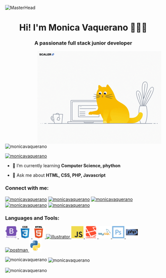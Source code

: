 ![MasterHead](helloworld!.png)
<h1 align="center">Hi! I'm Monica Vaquerano 👋👩‍💻</h1>
<h3 align="center">A passionate full stack junior developer</h3>

<img align="right" alt="Coding" width="400" src="catcode.gif">

<p align="left"> <img src="https://komarev.com/ghpvc/?username=monicavaquerano&label=Profile%20views&color=0e75b6&style=flat" alt="monicavaquerano" /> </p>

<p align="left"> <a href="https://twitter.com/monicavaquerano" target="blank"><img src="https://img.shields.io/twitter/follow/monicavaquerano?logo=twitter&style=for-the-badge" alt="monicavaquerano" /></a> </p>

- 🌱 I’m currently learning **Computer Science, phython**

- 💬 Ask me about **HTML, CSS, PHP, Javascript**

<h3 align="left">Connect with me:</h3>
<p align="left">
<a href="https://codepen.io/monicavaquerano" target="blank"><img align="center" src="https://raw.githubusercontent.com/rahuldkjain/github-profile-readme-generator/master/src/images/icons/Social/codepen.svg" alt="monicavaquerano" height="30" width="40" /></a>
<a href="https://twitter.com/monicavaquerano" target="blank"><img align="center" src="https://raw.githubusercontent.com/rahuldkjain/github-profile-readme-generator/master/src/images/icons/Social/twitter.svg" alt="monicavaquerano" height="30" width="40" /></a>
<a href="https://linkedin.com/in/monicavaquerano" target="blank"><img align="center" src="https://raw.githubusercontent.com/rahuldkjain/github-profile-readme-generator/master/src/images/icons/Social/linked-in-alt.svg" alt="monicavaquerano" height="30" width="40" /></a>
<a href="https://instagram.com/monicavaquerano" target="blank"><img align="center" src="https://raw.githubusercontent.com/rahuldkjain/github-profile-readme-generator/master/src/images/icons/Social/instagram.svg" alt="monicavaquerano" height="30" width="40" /></a>
<a href="https://www.hackerrank.com/monicavaquerano" target="blank"><img align="center" src="https://raw.githubusercontent.com/rahuldkjain/github-profile-readme-generator/master/src/images/icons/Social/hackerrank.svg" alt="monicavaquerano" height="30" width="40" /></a>
</p>

<h3 align="left">Languages and Tools:</h3>
<p align="left"> <a href="https://getbootstrap.com" target="_blank" rel="noreferrer"> <img src="https://raw.githubusercontent.com/devicons/devicon/master/icons/bootstrap/bootstrap-plain-wordmark.svg" alt="bootstrap" width="40" height="40"/> </a> <a href="https://www.w3schools.com/css/" target="_blank" rel="noreferrer"> <img src="https://raw.githubusercontent.com/devicons/devicon/master/icons/css3/css3-original-wordmark.svg" alt="css3" width="40" height="40"/> </a> <a href="https://www.w3.org/html/" target="_blank" rel="noreferrer"> <img src="https://raw.githubusercontent.com/devicons/devicon/master/icons/html5/html5-original-wordmark.svg" alt="html5" width="40" height="40"/> </a> <a href="https://www.adobe.com/in/products/illustrator.html" target="_blank" rel="noreferrer"> <img src="https://www.vectorlogo.zone/logos/adobe_illustrator/adobe_illustrator-icon.svg" alt="illustrator" width="40" height="40"/> </a> <a href="https://developer.mozilla.org/en-US/docs/Web/JavaScript" target="_blank" rel="noreferrer"> <img src="https://raw.githubusercontent.com/devicons/devicon/master/icons/javascript/javascript-original.svg" alt="javascript" width="40" height="40"/> </a> <a href="https://laravel.com/" target="_blank" rel="noreferrer"> <img src="https://raw.githubusercontent.com/devicons/devicon/master/icons/laravel/laravel-plain-wordmark.svg" alt="laravel" width="40" height="40"/> </a> <a href="https://www.mysql.com/" target="_blank" rel="noreferrer"> <img src="https://raw.githubusercontent.com/devicons/devicon/master/icons/mysql/mysql-original-wordmark.svg" alt="mysql" width="40" height="40"/> </a> <a href="https://www.photoshop.com/en" target="_blank" rel="noreferrer"> <img src="https://raw.githubusercontent.com/devicons/devicon/master/icons/photoshop/photoshop-line.svg" alt="photoshop" width="40" height="40"/> </a> <a href="https://www.php.net" target="_blank" rel="noreferrer"> <img src="https://raw.githubusercontent.com/devicons/devicon/master/icons/php/php-original.svg" alt="php" width="40" height="40"/> </a> <a href="https://postman.com" target="_blank" rel="noreferrer"> <img src="https://www.vectorlogo.zone/logos/getpostman/getpostman-icon.svg" alt="postman" width="40" height="40"/> </a> <a href="https://www.python.org" target="_blank" rel="noreferrer"> <img src="https://raw.githubusercontent.com/devicons/devicon/master/icons/python/python-original.svg" alt="python" width="40" height="40"/> </a> </p>

<p><img align="left" src="https://github-readme-stats.vercel.app/api/top-langs?username=monicavaquerano&show_icons=true&locale=en&layout=compact" alt="monicavaquerano" /></p>

<p>&nbsp;<img align="center" src="https://github-readme-stats.vercel.app/api?username=monicavaquerano&show_icons=true&locale=en" alt="monicavaquerano" /></p>

<p><img align="center" src="https://github-readme-streak-stats.herokuapp.com/?user=monicavaquerano&" alt="monicavaquerano" /></p>




<!--
### Hi! I'm Monica Vaquerano 👋🏽👩🏽‍💻

**monicavaquerano/monicavaquerano** is a ✨ _special_ ✨ repository because its `README.md` (this file) appears on your GitHub profile.

Here are some ideas to get you started:

- 🔭 I’m currently working on ...
- 🌱 I’m currently learning ... 
  conocimientos:
  html
  css
  php
  javascript
  MySQL
  
- 👯 I’m looking to collaborate on ...
- 🤔 I’m looking for help with ...
- 💬 Ask me about ...
- 📫 How to reach me: ...
  linkedin
  twitter
  Instagram
- 😄 Pronouns: ...
- ⚡ Fun fact: ...

https://emojis.github.io/
-->
